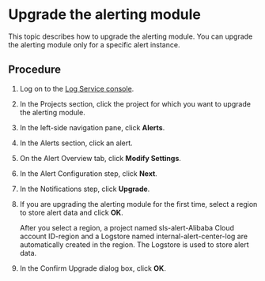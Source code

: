# Upgrade the alerting module

This topic describes how to upgrade the alerting module. You can upgrade the alerting module only for a specific alert instance.

## Procedure

1.  Log on to the [Log Service console](https://sls.console.aliyun.com).

2.  In the Projects section, click the project for which you want to upgrade the alerting module.

3.  In the left-side navigation pane, click **Alerts**.

4.  In the Alerts section, click an alert.

5.  On the Alert Overview tab, click **Modify Settings**.

6.  In the Alert Configuration step, click **Next**.

7.  In the Notifications step, click **Upgrade**.

8.  If you are upgrading the alerting module for the first time, select a region to store alert data and click **OK**.

    After you select a region, a project named sls-alert-Alibaba Cloud account ID-region and a Logstore named internal-alert-center-log are automatically created in the region. The Logstore is used to store alert data.

9.  In the Confirm Upgrade dialog box, click **OK**.


